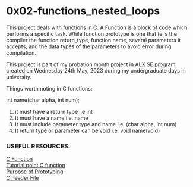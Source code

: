 # 0x02-functions_nested_loops
This project deals with functions in C. A Function is a block of code which performs a specific task. While function prototype is one that tells the compiler the function return_type, function name, several parameters it accepts, and the data types of the parameters to avoid error during compilation.

This project is part of my probation month project in ALX SE program created on Wednesday 24th May, 2023 during my undergraduate days in university.

Things worth noting in C functions:

int name(char alpha, int num);

1. it must have a return type i.e int
2. It must have a name i.e. name
3. It must include parameter type and name i.e. (char alpha, int num)
4. It return type or parameter can be void i.e. void name(void)


### USEFUL RESOURCES:
[C Function](https://www.scaler.com/topics/what-is-a-function-prototype-in-c/)<br>
[Tutorial point C function](http://www.tutorialspoint.com/cprogramming/c_functions.htm)<br>
[Purpose of Prototyping](https://www.geeksforgeeks.org/what-is-the-purpose-of-a-function-prototype/)<br>
[C header File](https://www.tutorialspoint.com/cprogramming/c_header_files.htm)


